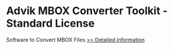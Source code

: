 # Advik MBOX Converter Toolkit - Standard License
Software to Convert MBOX Files
[>> Detailed information](https://secure.shareit.com/shareit/product.html?productid=300804997&affiliateid=200057808)